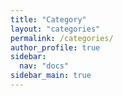 ```yaml
---
title: "Category"
layout: "categories"
permalink: /categories/
author_profile: true
sidebar:
  nav: "docs"
sidebar_main: true
---
```

